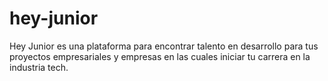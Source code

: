 # hey-junior
Hey Junior es una plataforma para encontrar talento en desarrollo para tus proyectos empresariales y empresas en las cuales iniciar tu carrera en la industria tech.
